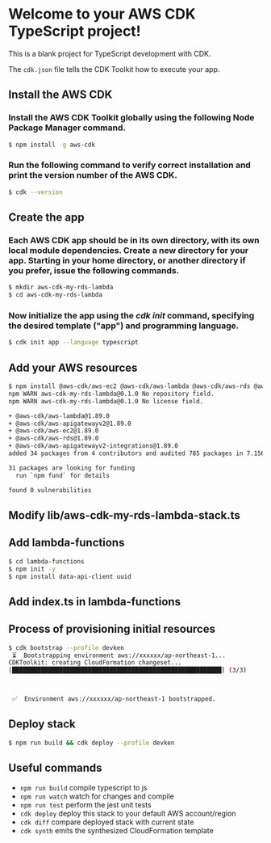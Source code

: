 # Welcome to your AWS CDK TypeScript project!

This is a blank project for TypeScript development with CDK.

The `cdk.json` file tells the CDK Toolkit how to execute your app.

## Install the AWS CDK
### Install the AWS CDK Toolkit globally using the following Node Package Manager command.
```bash
$ npm install -g aws-cdk
```
### Run the following command to verify correct installation and print the version number of the AWS CDK.
```bash
$ cdk --version
```

## Create the app
### Each AWS CDK app should be in its own directory, with its own local module dependencies. Create a new directory for your app. Starting in your home directory, or another directory if you prefer, issue the following commands.
```bash
$ mkdir aws-cdk-my-rds-lambda
$ cd aws-cdk-my-rds-lambda
```

### Now initialize the app using the _cdk init_ command, specifying the desired template ("app") and programming language.
```bash
$ cdk init app --language typescript
```

## Add your AWS resources
```bash
$ npm install @aws-cdk/aws-ec2 @aws-cdk/aws-lambda @aws-cdk/aws-rds @aws-cdk/aws-apigatewayv2 @aws-cdk/aws-apigatewayv2-integrations
npm WARN aws-cdk-my-rds-lambda@0.1.0 No repository field.
npm WARN aws-cdk-my-rds-lambda@0.1.0 No license field.

+ @aws-cdk/aws-lambda@1.89.0
+ @aws-cdk/aws-apigatewayv2@1.89.0
+ @aws-cdk/aws-ec2@1.89.0
+ @aws-cdk/aws-rds@1.89.0
+ @aws-cdk/aws-apigatewayv2-integrations@1.89.0
added 34 packages from 4 contributors and audited 785 packages in 7.156s

31 packages are looking for funding
  run `npm fund` for details

found 0 vulnerabilities
```

## Modify lib/aws-cdk-my-rds-lambda-stack.ts

## Add lambda-functions 
```bash
$ cd lambda-functions
$ npm init -y
$ npm install data-api-client uuid
```

## Add index.ts in lambda-functions

## Process of provisioning initial resources
```bash
$ cdk bootstrap --profile devken
 ⏳  Bootstrapping environment aws://xxxxxx/ap-northeast-1...
CDKToolkit: creating CloudFormation changeset...
[██████████████████████████████████████████████████████████] (3/3)



 ✅  Environment aws://xxxxxx/ap-northeast-1 bootstrapped.
```
## Deploy stack
```bash
$ npm run build && cdk deploy --profile devken
```


## Useful commands

 * `npm run build`   compile typescript to js
 * `npm run watch`   watch for changes and compile
 * `npm run test`    perform the jest unit tests
 * `cdk deploy`      deploy this stack to your default AWS account/region
 * `cdk diff`        compare deployed stack with current state
 * `cdk synth`       emits the synthesized CloudFormation template